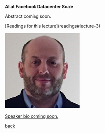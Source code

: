 <div class="abstract">   
<strong>AI at Facebook Datacenter Scale</strong>
<p align="justify">Abstract coming soon.</p>  
</div>
[Readings for this lecture](readings#lecture-3)

![Mikhail Smelyanskiy](/assets/img/Mikhail_Smelyanskiy.JPG)  

<p align="justify"><a href="https://www.nari.ee.ethz.ch/commth/people/show/boelcskei">Speaker bio coming soon.</p>

[back](./)
